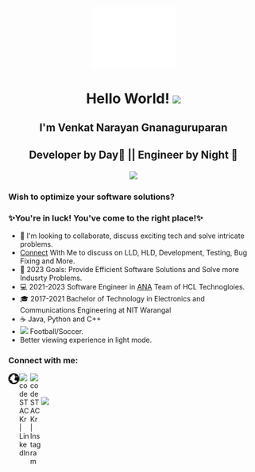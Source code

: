 <p align = "center"> <a href="https://vnkt777.nicepage.io"><img src="GB Bold VNG Final.gif" width="170px"></a>

# <p align="center">  Hello World! <img src="https://media.giphy.com/media/hvRJCLFzcasrR4ia7z/giphy.gif" width="25px">
## <p align="center"> I'm Venkat Narayan Gnanaguruparan 
## <p align="center"> Developer by Day🌅 || Engineer by Night 🌇
<p align="center"> <img src="exp1font.gif" width="350" >

### Wish to optimize your software solutions? 
### ✨You're in luck! You've come to the right place!✨


- 🤝 I'm looking to collaborate, discuss exciting tech and solve intricate problems.
- <a href="https://linkedin.com/in/venkatng">Connect</a> With Me to discuss on LLD, HLD, Development, Testing, Bug Fixing and More. 
- 🎯 2023 Goals: Provide Efficient Software Solutions and Solve more Indusrty Problems.
- 💻 2021-2023 Software Engineer in <a href="https://www.hclindustrysaas.com/telecom-5g/augmented-network-automation">ANA</a> Team of HCL Technogloies.
- 🎓 2017-2021 Bachelor of Technology in Electronics and Communications Engineering at NIT Warangal 
- ☕ Java, Python and C++
- <img src="Arsenal.png" width="20px"> Football/Soccer.
- Better viewing experience in light mode.
### Connect with me: 

[<img align="left" alt="codeSTACKr.com" width="22px" src="https://raw.githubusercontent.com/iconic/open-iconic/master/svg/globe.svg" />][website]
[<img align="left" alt="codeSTACKr | LinkedIn" width="22px" src="https://cdn.jsdelivr.net/npm/simple-icons@v3/icons/linkedin.svg" />][linkedin]
[<img align="left" alt="codeSTACKr | Instagram" width="22px" src="https://cdn.jsdelivr.net/npm/simple-icons@v3/icons/instagram.svg" />][instagram]


<br />


[website]: https://gvenkatn.github.io/portfolio/
[instagram]: https://instagram.com/gvenkatnarayan
[linkedin]: https://linkedin.com/in/venkatng
</br>
![](https://komarev.com/ghpvc/?username=gvenkatn)
